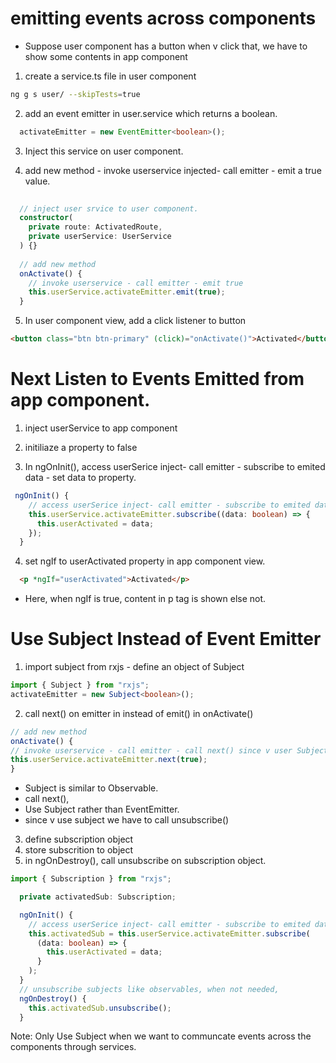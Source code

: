 # emitting events across components

- Suppose user component has a button when v click that, we have to show some contents in app component

1. create a service.ts file in user component

```bash
ng g s user/ --skipTests=true
```

2. add an event emitter in user.service which returns a boolean.

```typescript
  activateEmitter = new EventEmitter<boolean>();
```

3. Inject this service on user component.

4. add new method - invoke userservice injected- call emitter - emit a true value.

```typescript
  
  // inject user srvice to user component.
  constructor(
    private route: ActivatedRoute,
    private userService: UserService
  ) {}
  
  // add new method
  onActivate() {
    // invoke userservice - call emitter - emit true
    this.userService.activateEmitter.emit(true);
  }

```

5. In user component view, add a click listener to button

```html
<button class="btn btn-primary" (click)="onActivate()">Activated</button>

```


# Next Listen to Events Emitted from app component.


1. inject userService to app component

2. initiliaze a property to false

3. In ngOnInit(), access userSerice inject- call emitter - subscribe to emited data - set data to property.

```typescript
 ngOnInit() {
    // access userSerice inject- call emitter - subscribe to emited data - set data to property.
    this.userService.activateEmitter.subscribe((data: boolean) => {
      this.userActivated = data;
    });
  }
```

4. set ngIf to userActivated property in app component view.

```html
  <p *ngIf="userActivated">Activated</p>

```
- Here, when ngIf is true, content in p tag is shown else not.
 


# Use Subject Instead of Event Emitter

1. import subject from rxjs - define an object of Subject

```typescript
import { Subject } from "rxjs";
activateEmitter = new Subject<boolean>();
```
2. call next() on emitter in instead of emit() in onActivate()

```typescript
// add new method
onActivate() {
// invoke userservice - call emitter - call next() since v user Subject
this.userService.activateEmitter.next(true);
}
```

- Subject is similar to Observable.
- call next(),
- Use Subject rather than EventEmitter.
- since v use subject we have to call unsubscribe() 

3. define subscription object
4. store subscrition to object
5. in ngOnDestroy(), call unsubscribe on subscription object.

```typescript
import { Subscription } from "rxjs";

  private activatedSub: Subscription;

  ngOnInit() {
    // access userSerice inject- call emitter - subscribe to emited data - set data to property - store subscription object.
    this.activatedSub = this.userService.activateEmitter.subscribe(
      (data: boolean) => {
        this.userActivated = data;
      }
    );
  }
  // unsubscribe subjects like observables, when not needed,
  ngOnDestroy() {
    this.activatedSub.unsubscribe();
  }
```

Note: Only Use Subject when we want to communcate events across the components through services.














